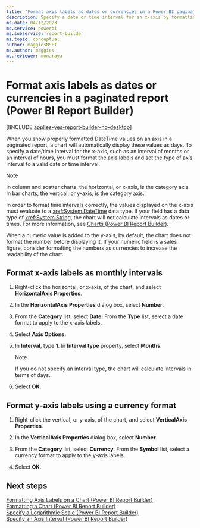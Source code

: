 ```yaml
---
title: "Format axis labels as dates or currencies in a Power BI paginated report | Microsoft Docs"
description: Specify a date or time interval for an x-axis by formatting the axis labels and setting the type of axis interval to a valid interval in a Power BI paginated report.
ms.date: 04/12/2023
ms.service: powerbi
ms.subservice: report-builder
ms.topic: conceptual
author: maggiesMSFT
ms.author: maggies
ms.reviewer: monaraya
---
```

# Format axis labels as dates or currencies in a paginated report (Power BI Report Builder)

[!INCLUDE [applies-yes-report-builder-no-desktop](../../../includes/applies-yes-report-builder-no-desktop.md)]

When you show properly formatted DateTime values on an axis in a paginated report, a chart will automatically display these values as days. To specify a date/time interval for the x-axis, such as an interval of months or an interval of hours, you must format the axis labels and set the type of axis interval to a valid date or time interval.  
  
> [!NOTE]  
>  In column and scatter charts, the horizontal, or x-axis, is the category axis. In bar charts, the vertical, or y-axis, is the category axis.  
  
 In order to format time intervals correctly, the values displayed on the x-axis must evaluate to a <xref:System.DateTime> data type. If your field has a data type of <xref:System.String>, the chart will not calculate intervals as dates or times. For more information, see [Charts &#40;Power BI Report Builder&#41;](charts-report-builder.md).  
  
 When a numeric value is added to the y-axis, by default, the chart does not format the number before displaying it. If your numeric field is a sales figure, consider formatting the numbers as currencies to increase the readability of the chart.  
  
  
## Format x-axis labels as monthly intervals  
  
1.  Right-click the horizontal, or x-axis, of the chart, and select **HorizontalAxis Properties**.  
  
2.  In the **HorizontalAxis Properties** dialog box, select **Number**.  
  
3.  From the **Category** list, select **Date**. From the **Type** list, select a date format to apply to the x-axis labels.  
  
4.  Select **Axis Options.**  
  
5.  In **Interval**, type **1**. In **Interval type** property, select **Months**.  
  
    > [!NOTE]  
    >  If you do not specify an interval type, the chart will calculate intervals in terms of days.  
  
6.  Select **OK**.
  
## Format y-axis labels using a currency format  
  
1.  Right-click the vertical, or y-axis, of the chart, and select **VerticalAxis Properties**.  
  
2.  In the **VerticalAxis Properties** dialog box, select **Number**.  
  
3.  From the **Category** list, select **Currency**. From the **Symbol** list, select a currency format to apply to the y-axis labels.  
  
4.  Select **OK**.
  
## Next steps  
 [Formatting Axis Labels on a Chart &#40;Power BI Report Builder&#41;](/sql/reporting-services/report-design/formatting-axis-labels-on-a-chart-report-builder-and-ssrs)   
 [Formatting a Chart &#40;Power BI Report Builder&#41;](/sql/reporting-services/report-design/formatting-a-chart-report-builder-and-ssrs)   
 [Specify a Logarithmic Scale &#40;Power BI Report Builder&#41;](/sql/reporting-services/report-design/specify-a-logarithmic-scale-report-builder-and-ssrs)   
 [Specify an Axis Interval &#40;Power BI Report Builder&#41;](/sql/reporting-services/report-design/specify-an-axis-interval-report-builder-and-ssrs)  

  
